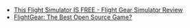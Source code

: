 - [This Flight Simulator IS FREE - Flight Gear Simulator Review](https://youtu.be/7pdf_DR4Ku0)
- [FlightGear: The Best Open Source Game?](https://youtu.be/AMxDyVQtJFM)
